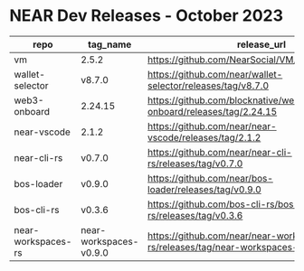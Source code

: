 # NEAR Dev Releases - October 2023 

| repo | tag_name | release_url |
| --- | --- | --- |
| vm | 2.5.2 | https://github.com/NearSocial/VM/releases/tag/2.5.2 |
| wallet-selector | v8.7.0 | https://github.com/near/wallet-selector/releases/tag/v8.7.0 |
| web3-onboard | 2.24.15 | https://github.com/blocknative/web3-onboard/releases/tag/2.24.15 |
| near-vscode | 2.1.2 | https://github.com/near/near-vscode/releases/tag/2.1.2 |
| near-cli-rs | v0.7.0 | https://github.com/near/near-cli-rs/releases/tag/v0.7.0 |
| bos-loader | v0.9.0 | https://github.com/near/bos-loader/releases/tag/v0.9.0 |
| bos-cli-rs | v0.3.6 | https://github.com/bos-cli-rs/bos-cli-rs/releases/tag/v0.3.6 |
| near-workspaces-rs | near-workspaces-v0.9.0 | https://github.com/near/near-workspaces-rs/releases/tag/near-workspaces-v0.9.0 |
